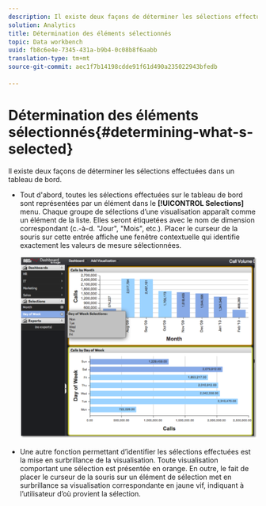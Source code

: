 ```yaml
---
description: Il existe deux façons de déterminer les sélections effectuées dans un tableau de bord.
solution: Analytics
title: Détermination des éléments sélectionnés
topic: Data workbench
uuid: fb8c6e4e-7345-431a-b9b4-0c08b8f6aabb
translation-type: tm+mt
source-git-commit: aec1f7b14198cdde91f61d490a235022943bfedb

---
```



# Détermination des éléments sélectionnés{#determining-what-s-selected}

Il existe deux façons de déterminer les sélections effectuées dans un tableau de bord.

* Tout d&#39;abord, toutes les sélections effectuées sur le tableau de bord sont représentées par un élément dans le **[!UICONTROL Selections]** menu. Chaque groupe de sélections d’une visualisation apparaît comme un élément de la liste. Elles seront étiquetées avec le nom de dimension correspondant (c.-à-d. &quot;Jour&quot;, &quot;Mois&quot;, etc.). Placer le curseur de la souris sur cette entrée affiche une fenêtre contextuelle qui identifie exactement les valeurs de mesure sélectionnées.

   ![](assets/selection_identify.png)

* Une autre fonction permettant d’identifier les sélections effectuées est la mise en surbrillance de la visualisation. Toute visualisation comportant une sélection est présentée en orange. En outre, le fait de placer le curseur de la souris sur un élément de sélection met en surbrillance sa visualisation correspondante en jaune vif, indiquant à l’utilisateur d’où provient la sélection.

